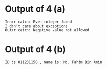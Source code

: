# Output of 4 (a)

```
Inner catch: Even integer found
I don't care about exceptions
Outer catch: Negative value not allowed
```


# Output of 4 (b)

```
ID is 011201158 , name is: Md. Fahim Bin Amin
```
